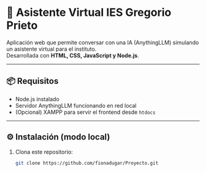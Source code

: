 # 🧠 Asistente Virtual IES Gregorio Prieto

Aplicación web que permite conversar con una IA (AnythingLLM) simulando un asistente virtual para el instituto.  
Desarrollada con **HTML, CSS, JavaScript y Node.js**.

---

## 📦 Requisitos

- Node.js instalado
- Servidor AnythingLLM funcionando en red local
- (Opcional) XAMPP para servir el frontend desde `htdocs`

---

## ⚙️ Instalación (modo local)

1. Clona este repositorio:
   ```bash
   git clone https://github.com/fionadugar/Proyecto.git
